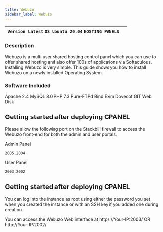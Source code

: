 ```yaml
---
title: Webuzo
sidebar_label: Webuzo
---
```


|**`Version Latest` `OS Ubuntu 20.04` `HOSTING PANELS`**|  |
|-------------------------------------------------------|--|

### Description

Webuzo is a multi user shared hosting control panel which you can use to offer shared hosting and also offer 100s of applications via Softaculous. Installing Webuzo is very simple. This guide shows you how to install Webuzo on a newly installed Operating System.

### Software Included

Apache 2.4 
MySQL 8.0 
PHP 7.3
Pure-FTPd
Bind
Exim
Dovecot
GIT
Web Disk

 ## Getting started after deploying CPANEL

Please allow the following port on the Stackbill firewall to access the Webuzo front-end for both the admin and user portals.

Admin Panel
~~~
2005,2004
~~~

User Panel
~~~
2003,2002
~~~


##  Getting started after deploying CPANEL
You can log into the instance as root using either the password you set when you created the instance or with an SSH key if you added one during creation.

You can access the Webuzo Web interface at https://Your-IP:2003/ OR http://Your-IP:2002/

